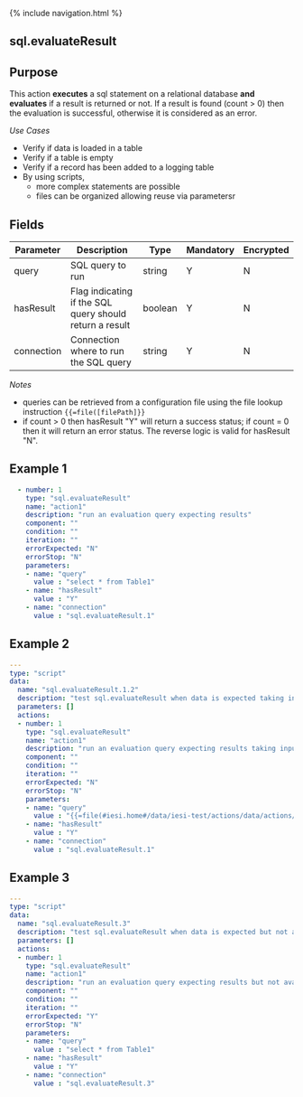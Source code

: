 {% include navigation.html %}
## sql.evaluateResult
## Purpose
This action **executes** a sql statement on a relational database **and** **evaluates** if a result is returned or not. 
If a result is found (count > 0) then the evaluation is successful, otherwise it is considered as an error. 

*Use Cases*
* Verify if data is loaded in a table
* Verify if a table is empty
* Verify if a record has been added to a logging table
* By using scripts,
  * more complex statements are possible
  * files can be organized allowing reuse via parametersr

## Fields
|Parameter|Description|Type|Mandatory|Encrypted|
|---------|-----------|----|---------|---------|
|query|SQL query to run|string|Y|N|
|hasResult|Flag indicating if the SQL query should return a result|boolean|Y|N|
|connection|Connection where to run the SQL query|string|Y|N|

*Notes*
* queries can be retrieved from a configuration file using the file lookup instruction `{{=file([filePath]}}`
* if count > 0 then hasResult "Y" will return a success status; if count = 0 then it will return an error status. The reverse logic is valid for hasResult "N".

## Example 1
```yaml
  - number: 1
    type: "sql.evaluateResult"
    name: "action1"
    description: "run an evaluation query expecting results"
    component: ""
    condition: ""
    iteration: ""
    errorExpected: "N"
    errorStop: "N"
    parameters:
    - name: "query"
      value : "select * from Table1"
    - name: "hasResult"
      value : "Y"
    - name: "connection"
      value : "sql.evaluateResult.1"
```
## Example 2
```yaml
---
type: "script"
data:
  name: "sql.evaluateResult.1.2"
  description: "test sql.evaluateResult when data is expected taking input from a file"
  parameters: []
  actions:
  - number: 1
    type: "sql.evaluateResult"
    name: "action1"
    description: "run an evaluation query expecting results taking input from a file"
    component: ""
    condition: ""
    iteration: ""
    errorExpected: "N"
    errorStop: "N"
    parameters:
    - name: "query"
      value : "{{=file(#iesi.home#/data/iesi-test/actions/data/actions/sql.evaluateResult.1.2.sql)}}"
    - name: "hasResult"
      value : "Y"
    - name: "connection"
      value : "sql.evaluateResult.1"
```
## Example 3
```yaml
---
type: "script"
data:
  name: "sql.evaluateResult.3"
  description: "test sql.evaluateResult when data is expected but not available"
  parameters: []
  actions:
  - number: 1
    type: "sql.evaluateResult"
    name: "action1"
    description: "run an evaluation query expecting results but not available"
    component: ""
    condition: ""
    iteration: ""
    errorExpected: "Y"
    errorStop: "N"
    parameters:
    - name: "query"
      value : "select * from Table1"
    - name: "hasResult"
      value : "Y"
    - name: "connection"
      value : "sql.evaluateResult.3"
```
